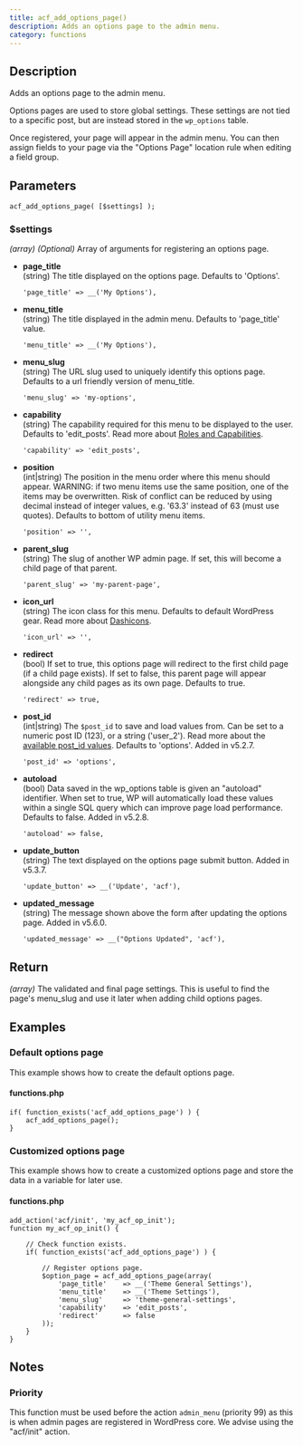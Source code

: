 ```yaml
---
title: acf_add_options_page()
description: Adds an options page to the admin menu.
category: functions
---
```


## Description
Adds an options page to the admin menu.

Options pages are used to store global settings. These settings are not tied to a specific post, but are instead stored in the `wp_options` table.

Once registered, your page will appear in the admin menu. You can then assign fields to your page via the "Options Page" location rule when editing a field group.

## Parameters
```
acf_add_options_page( [$settings] );
```

### $settings
*(array)* *(Optional)* Array of arguments for registering an options page.
- **page_title**  
  (string) The title displayed on the options page. Defaults to 'Options'.
  ```
  'page_title' => __('My Options'),
  ```
  
- **menu_title**  
  (string) The title displayed in the admin menu. Defaults to 'page_title' value.
  ```
  'menu_title' => __('My Options'),
  ```
  
- **menu_slug**  
  (string) The URL slug used to uniquely identify this options page. Defaults to a url friendly version of menu_title.
  ```
  'menu_slug' => 'my-options',
  ```
  
- **capability**  
  (string) The capability required for this menu to be displayed to the user. Defaults to 'edit_posts'. Read more about [Roles and Capabilities](http://codex.wordpress.org/Roles_and_Capabilities).
  ```
  'capability' => 'edit_posts',
  ```
  
- **position**  
  (int|string) The position in the menu order where this menu should appear.
  WARNING: if two menu items use the same position, one of the items may be overwritten. Risk of conflict can be reduced by using decimal instead of integer values, e.g. '63.3' instead of 63 (must use quotes). Defaults to bottom of utility menu items.
  ```
  'position' => '',
  ```
  
- **parent_slug**  
  (string) The slug of another WP admin page. If set, this will become a child page of that parent.
  ```
  'parent_slug' => 'my-parent-page',
  ```
  
- **icon_url**  
  (string) The icon class for this menu. Defaults to default WordPress gear. Read more about [Dashicons](https://developer.wordpress.org/resource/dashicons/).
  ```
  'icon_url' => '',
  ```
  
- **redirect**  
  (bool) If set to true, this options page will redirect to the first child page (if a child page exists). 
  If set to false, this parent page will appear alongside any child pages as its own page. Defaults to true.
  ```
  'redirect' => true,
  ```
  
- **post_id**  
  (int|string) The `$post_id` to save and load values from. Can be set to a numeric post ID (123), or a string ('user_2'). Read more about the [available post_id values](https://www.advancedcustomfields.com/resources/get_field/). Defaults to 'options'. Added in v5.2.7.
  ```
  'post_id' => 'options',
  ```
  
- **autoload**  
  (bool) Data saved in the wp_options table is given an "autoload" identifier. 
  When set to true, WP will automatically load these values within a single SQL query which can improve page load performance. Defaults to false. Added in v5.2.8.
  ```
  'autoload' => false,
  ```
  
- **update_button**  
  (string) The text displayed on the options page submit button. Added in v5.3.7.
  ```
  'update_button' => __('Update', 'acf'),
  ```
  
- **updated_message**  
  (string) The message shown above the form after updating the options page. Added in v5.6.0.
  ```
  'updated_message' => __("Options Updated", 'acf'),
  ```

## Return
*(array)* The validated and final page settings. This is useful to find the page's menu_slug and use it later when adding child options pages. 

## Examples

### Default options page
This example shows how to create the default options page.

#### functions.php
```
if( function_exists('acf_add_options_page') ) {
	acf_add_options_page();
}
```

### Customized options page
This example shows how to create a customized options page and store the data in a variable for later use.

#### functions.php
```
add_action('acf/init', 'my_acf_op_init');
function my_acf_op_init() {
	
	// Check function exists.
	if( function_exists('acf_add_options_page') ) {
		
		// Register options page.
		$option_page = acf_add_options_page(array(
			'page_title' 	=> __('Theme General Settings'),
			'menu_title' 	=> __('Theme Settings'),
			'menu_slug' 	=> 'theme-general-settings',
			'capability'	=> 'edit_posts',
			'redirect'		=> false
		));
	}
}
```

## Notes

### Priority
This function must be used before the action `admin_menu` (priority 99) as this is when admin pages are registered in WordPress core. We advise using the "acf/init" action.
